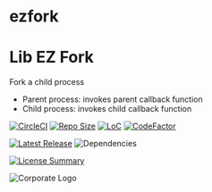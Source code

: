 # ezfork
Lib EZ Fork
==========

Fork a child process
- Parent process: invokes parent callback function
- Child process: invokes child callback function

[![CircleCI](https://img.shields.io/circleci/build/github/InnovAnon-Inc/ezfork?color=%23FF1100&logo=InnovAnon%2C%20Inc.&logoColor=%23FF1133&style=plastic)](https://circleci.com/gh/InnovAnon-Inc/ezfork)
[![Repo Size](https://img.shields.io/github/repo-size/InnovAnon-Inc/ezfork?color=%23FF1100&logo=InnovAnon%2C%20Inc.&logoColor=%23FF1133&style=plastic)](https://github.com/InnovAnon-Inc/ezfork)
[![LoC](https://tokei.rs/b1/github/InnovAnon-Inc/ezfork?category=code)](https://github.com/InnovAnon-Inc/ezfork)
[![CodeFactor](https://www.codefactor.io/repository/github/InnovAnon-Inc/ezfork/badge)](https://www.codefactor.io/repository/github/InnovAnon-Inc/ezfork)

[![Latest Release](https://img.shields.io/github/commits-since/InnovAnon-Inc/ezfork/latest?color=%23FF1100&include_prereleases&logo=InnovAnon%2C%20Inc.&logoColor=%23FF1133&style=plastic)](https://github.com/InnovAnon-Inc/ezfork/releases/latest)
![Dependencies](https://img.shields.io/librariesio/github/InnovAnon-Inc/ezfork?color=%23FF1100&style=plastic)

[![License Summary](https://img.shields.io/github/license/InnovAnon-Inc/ezfork?color=%23FF1100&label=Free%20Code%20for%20a%20Free%20World%21&logo=InnovAnon%2C%20Inc.&logoColor=%23FF1133&style=plastic)](https://tldrlegal.com/license/unlicense#summary)

![Corporate Logo](https://i.imgur.com/UD8y4Is.gif)

